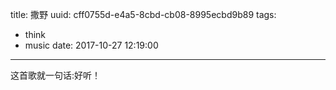 title: 撒野
uuid: cff0755d-e4a5-8cbd-cb08-8995ecbd9b89
tags:
  - think
  - music
date: 2017-10-27 12:19:00
---


<meting-js server="netease" type="song" id="483937795"></meting-js>

这首歌就一句话:好听！